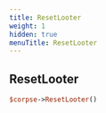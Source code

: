 ```yaml
---
title: ResetLooter
weight: 1
hidden: true
menuTitle: ResetLooter
---
```

## ResetLooter
```perl
$corpse->ResetLooter()
```